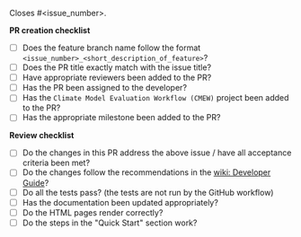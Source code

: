 Closes #<issue_number>.

**PR creation checklist**

- [ ] Does the feature branch name follow the format `<issue_number>_<short_description_of_feature>`?
- [ ] Does the PR title exactly match with the issue title?
- [ ] Have appropriate reviewers been added to the PR?
- [ ] Has the PR been assigned to the developer?
- [ ] Has the `Climate Model Evaluation Workflow (CMEW)` project been added to the PR?
- [ ] Has the appropriate milestone been added to the PR?

**Review checklist**

- [ ] Do the changes in this PR address the above issue / have all acceptance criteria been met?
- [ ] Do the changes follow the recommendations in the [wiki: Developer Guide](https://github.com/MetOffice/CMEW/wiki/Developer-Guide)?
- [ ] Do all the tests pass? (the tests are not run by the GitHub workflow)
- [ ] Has the documentation been updated appropriately?
- [ ] Do the HTML pages render correctly?
- [ ] Do the steps in the "Quick Start" section work?

